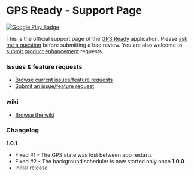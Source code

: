 # GPS Ready - Support Page
[![Google Play Badge]][Google Play Link]

This is the official support page of the [GPS Ready][Google Play Link] application. Please [ask me a question][Submit an issue/feature request] before submitting a bad review. You are also welcome to [submit product enhancement][Submit an issue/feature request] requests.

### Issues & feature requests
  - [Browse current issues/feature requests]
  - [Submit an issue/feature request]

### wiki
  - [Browse the wiki]

### Changelog
**1.0.1**
  - Fixed #1 - The GPS state was lost between app restarts
  - Fixed #2 - The background scheduler is now started only once
**1.0.0**
  - Initial release

[Browse current issues/feature requests]:https://github.com/mikegleasonjr/gps-ready-support/issues
[Submit an issue/feature request]:https://github.com/mikegleasonjr/gps-ready-support/issues/new
[Browse the wiki]:https://github.com/mikegleasonjr/gps-ready-support/wiki
[Google Play Badge]:https://developer.android.com/images/brand/en_generic_rgb_wo_60.png
[Google Play Link]:https://play.google.com/store/apps/details?id=com.mikecouturier.gpsready
